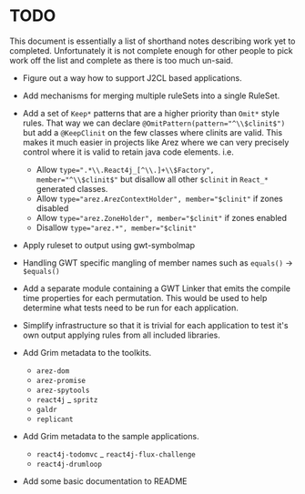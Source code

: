 # TODO

This document is essentially a list of shorthand notes describing work yet to completed.
Unfortunately it is not complete enough for other people to pick work off the list and
complete as there is too much un-said.

* Figure out a way how to support J2CL based applications.

* Add mechanisms for merging multiple ruleSets into a single RuleSet.

* Add a set of `Keep*` patterns that are a higher priority than `Omit*` style rules. That way we can declare
  `@OmitPattern(pattern="^\\$clinit$")` but add a `@KeepClinit` on the few classes where clinits are valid.
  This makes it much easier in projects like Arez where we can very precisely control where it is valid to
  retain java code elements.
  i.e.
  - Allow `type=".*\\.React4j_[^\\.]+\\$Factory", member="^\\$clinit$"` but disallow all other `$clinit` in `React_*` generated classes.
  - Allow `type="arez.ArezContextHolder", member="$clinit"` if zones disabled
  - Allow `type="arez.ZoneHolder", member="$clinit"` if zones enabled
  - Disallow `type="arez.*", member="$clinit"`


* Apply ruleset to output using gwt-symbolmap

* Handling GWT specific mangling of member names such as `equals()` -> `$equals()`

* Add a separate module containing a GWT Linker that emits the compile time properties for each permutation.
  This would be used to help determine what tests need to be run for each application.

* Simplify infrastructure so that it is trivial for each application to test it's own output
  applying rules from all included libraries.

* Add Grim metadata to the toolkits.
  - `arez-dom`
  - `arez-promise`
  - `arez-spytools`
  - `react4j`
  _ `spritz`
  - `galdr`
  - `replicant`

* Add Grim metadata to the sample applications.
  - `react4j-todomvc`
  _ `react4j-flux-challenge`
  - `react4j-drumloop`

* Add some basic documentation to README
